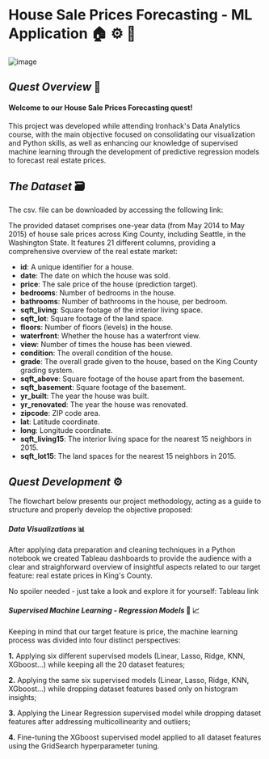 # House Sale Prices Forecasting - ML Application 🏠 ⚙ 🦾

![image](https://github.com/user-attachments/assets/5d509c9e-2dc1-4820-a8e2-94cd81e3dc13)

## *Quest Overview* 📝

#### Welcome to our House Sale Prices Forecasting quest!

This project was developed while attending Ironhack's Data Analytics course, with the main objective focused on consolidating our visualization and Python skills, as well as enhancing our knowledge of supervised machine learning through the development of predictive regression models to forecast real estate prices.

## *The Dataset* 🗃

The csv. file can be downloaded by accessing the following link:

The provided dataset comprises one-year data (from May 2014 to May 2015) of house sale prices across King County, including Seattle, in the Washington State. It features 21 different columns, providing a comprehensive overview of the real estate market:

- **id**: A unique identifier for a house.
- **date**: The date on which the house was sold.
- **price**: The sale price of the house (prediction target).
- **bedrooms**: Number of bedrooms in the house.
- **bathrooms**: Number of bathrooms in the house, per bedroom.
- **sqft_living**: Square footage of the interior living space.
- **sqft_lot**: Square footage of the land space.
- **floors**: Number of floors (levels) in the house.
- **waterfront**: Whether the house has a waterfront view.
- **view**: Number of times the house has been viewed.
- **condition**: The overall condition of the house.
- **grade**: The overall grade given to the house, based on the King County grading system.
- **sqft_above**: Square footage of the house apart from the basement.
- **sqft_basement**: Square footage of the basement.
- **yr_built**: The year the house was built.
- **yr_renovated**: The year the house was renovated.
- **zipcode**: ZIP code area.
- **lat**: Latitude coordinate.
- **long**: Longitude coordinate.
- **sqft_living15**: The interior living space for the nearest 15 neighbors in 2015.
- **sqft_lot15**: The land spaces for the nearest 15 neighbors in 2015.

## *Quest Development* ⚙

The flowchart below presents our project methodology, acting as a guide to structure and properly develop the objective proposed:







#### *Data Visualizations* 📊

After applying data preparation and cleaning techniques in a Python notebook we created Tableau dashboards to provide the audience with a clear and straighforward overview of insightful aspects related to our target feature: real estate prices in King's County. 

No spoiler needed - just take a look and explore it for yourself: Tableau link 

#### *Supervised Machine Learning - Regression Models* 🦾 📈

Keeping in mind that our target feature is price, the machine learning process was divided into four distinct perspectives:

**1.** Applying six different supervised models (Linear, Lasso, Ridge, KNN, XGboost...) while keeping all the 20 dataset features;

**2.** Applying the same six supervised models (Linear, Lasso, Ridge, KNN, XGboost...) while dropping dataset features based only on histogram insights;

**3.** Applying the Linear Regression supervised model while dropping dataset features after addressing multicollinearity and outliers;

**4.** Fine-tuning the XGboost supervised model applied to all dataset features using the GridSearch hyperparameter tuning. 










